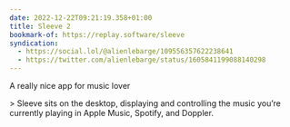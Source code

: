```yaml
---
date: 2022-12-22T09:21:19.358+01:00
title: Sleeve 2
bookmark-of: https://replay.software/sleeve
syndication:
  - https://social.lol/@alienlebarge/109556357622238641
  - https://twitter.com/alienlebarge/status/1605841199088140298
---
```

A really nice app for music lover

&gt; Sleeve sits on the desktop, displaying and controlling the music you’re currently playing in Apple Music, Spotify, and Doppler.
